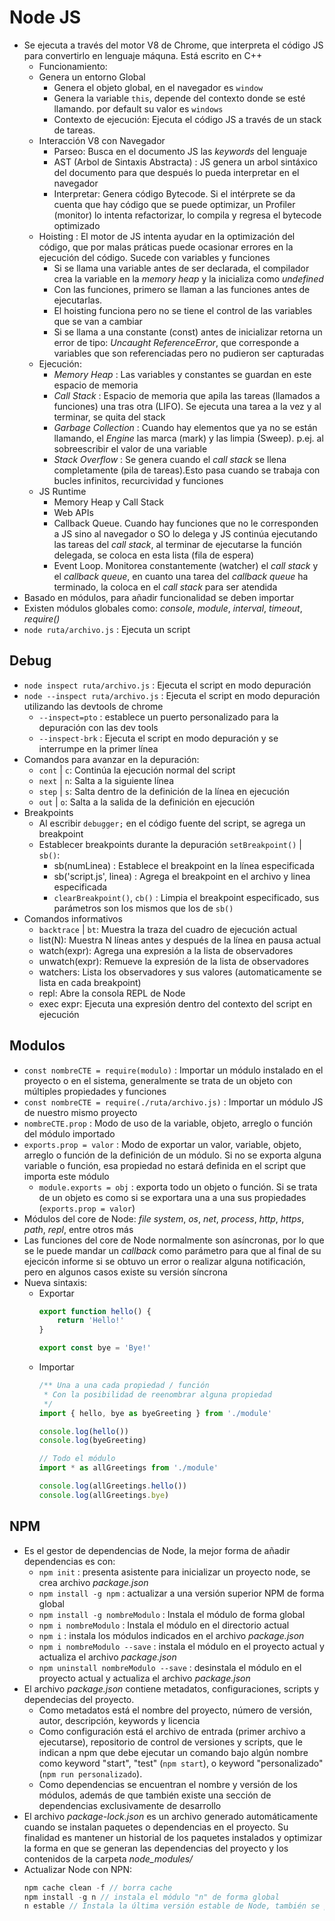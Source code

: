 # Node JS

- Se ejecuta a través del motor V8 de Chrome, que interpreta el código JS para convertirlo en  lenguaje máquna. Está escrito en C++
    * Funcionamiento:
    * Genera un entorno Global
        + Genera el objeto global, en el navegador es `window`
        + Genera la variable `this`, depende del contexto donde se esté llamando. por default su valor es `windows`
        + Contexto de ejecución: Ejecuta el código JS a través de un stack de tareas.
    * Interacción V8 con Navegador
        + Parseo: Busca en el documento JS las _keywords_ del lenguaje
        + AST (Arbol de Sintaxis Abstracta) : JS genera un arbol sintáxico del documento para que después lo pueda interpretar en el navegador
        + Interpretar: Genera código Bytecode. Si el intérprete se da cuenta que hay código que se puede optimizar, un Profiler (monitor) lo intenta refactorizar, lo compila y regresa el bytecode optimizado
    * Hoisting : El motor de JS intenta ayudar en la optimización del código, que por malas práticas puede ocasionar errores en la ejecución del código. Sucede con variables y funciones
        + Si se llama una variable antes de ser declarada, el compilador crea la variable en la _memory heap_ y la inicializa como _undefined_
        + Con las funciones, primero se llaman a las funciones antes de ejecutarlas.
        + El hoisting funciona pero no se tiene el control de las variables que se van a cambiar
        + Si se llama a una constante (const) antes de inicializar retorna un error de tipo: _Uncaught ReferenceError_, que corresponde a variables que son referenciadas pero no pudieron ser capturadas
    * Ejecución:
        + _Memory Heap_ : Las variables y constantes se guardan en este espacio de memoria
        + _Call Stack_ : Espacio de memoria que apila las tareas (llamados a funciones) una tras otra (LIFO). Se ejecuta una tarea a la vez y al terminar, se quita del stack
        + _Garbage Collection_ : Cuando hay elementos que ya no se están llamando, el _Engine_ las marca (mark) y las limpia (Sweep). p.ej. al sobreescribir el valor de una variable
        + _Stack Overflow_ : Se genera cuando el _call stack_ se llena completamente (pila de tareas).Esto pasa cuando se trabaja con bucles infinitos, recurcividad y funciones
    * JS Runtime
        + Memory Heap y Call Stack
        + Web APIs
        + Callback Queue. Cuando hay funciones que no le corresponden a JS sino al navegador o SO lo delega y JS continúa ejecutando las tareas del _call stack_, al terminar de ejecutarse la función delegada, se coloca en esta lista (fila de espera)
        + Event Loop. Monitorea constantemente (watcher) el _call stack_ y el _callback queue_, en cuanto una tarea del _callback queue_ ha terminado, la coloca en el _call stack_ para ser atendida
- Basado en módulos, para añadir funcionalidad se deben importar
- Existen módulos globales como: _console_, _module_, _interval_, _timeout_, _require()_
- `node ruta/archivo.js` : Ejecuta un script

## Debug
- `node inspect ruta/archivo.js` : Ejecuta el script en modo depuración
- `node --inspect ruta/archivo.js` : Ejecuta el script en modo depuración utilizando las devtools de chrome
    * `--inspect=pto` : establece un puerto personalizado para la depuración con las dev tools
    * `--inspect-brk` : Ejecuta el script en modo depuración y se interrumpe en la primer línea
- Comandos para avanzar en la depuración:
    * `cont` | `c`: Continúa la ejecución normal del script
    * `next` | `n`: Salta a la siguiente línea
    * `step` | `s`: Salta dentro de la definición de la línea en ejecución
    * `out` | `o`: Salta a la salida de la definición en ejecución
- Breakpoints
    * Al escribir `debugger;` en el código fuente del script, se agrega un breakpoint
    * Establecer breakpoints durante la depuración `setBreakpoint()` | `sb()`:
        + sb(numLinea) : Establece el breakpoint en la línea especificada
        + sb('script.js', linea) : Agrega el breakpoint en el archivo y linea especificada
        + `clearBreakpoint()`, `cb()` : Limpia el breakpoint especificado, sus parámetros son los mismos que los de `sb()`
- Comandos informativos
    * `backtrace` | `bt`: Muestra la traza del cuadro de ejecución actual
    * list(N): Muestra N líneas antes y después de la línea en pausa actual
    * watch(expr): Agrega una expresión a la lista de observadores
    * unwatch(expr): Remueve la expresión de la lista de observadores
    * watchers: Lista los observadores y sus valores (automaticamente se lista en cada breakpoint)
    * repl: Abre la consola REPL de Node
    * exec expr: Ejecuta una expresión dentro del contexto del script en ejecución

## Modulos
- `const nombreCTE = require(modulo)` : Importar un módulo instalado en el proyecto o en el sistema, generalmente se trata de un objeto con múltiples propiedades y funciones
- `const nombreCTE = require(./ruta/archivo.js)` : Importar un módulo JS de nuestro mismo proyecto
- `nombreCTE.prop` : Modo de uso de la variable, objeto, arreglo o función del módulo importado
- `exports.prop = valor` : Modo de exportar un valor, variable, objeto, arreglo o función de la definición de un módulo. Si no se exporta alguna variable o función, esa propiedad no estará definida en el script que importa este módulo
    * `module.exports = obj` : exporta todo un objeto o función. Si se trata de un objeto es como si se exportara una a una sus propiedades (`exports.prop = valor`)
- Módulos del core de Node: _file system_, _os_, _net_, _process_, _http_, _https_, _path_, _repl_, entre otros más
- Las funciones del core de Node normalmente son asíncronas, por lo que se le puede mandar un _callback_ como parámetro para que al final de su ejecicón informe si se obtuvo un error o realizar alguna notificación, pero en algunos casos existe su versión síncrona
- Nueva sintaxis:
    * Exportar
        ~~~ js
        export function hello() {
	        return 'Hello!'
        }

        export const bye = 'Bye!'
        ~~~
    * Importar
        ~~~ js
        /** Una a una cada propiedad / función
         * Con la posibilidad de reenombrar alguna propiedad
         */
        import { hello, bye as byeGreeting } from './module'

        console.log(hello())
        console.log(byeGreeting)
        ~~~
        ~~~ js
        // Todo el módulo
        import * as allGreetings from './module'

        console.log(allGreetings.hello())
        console.log(allGreetings.bye)
        ~~~

## NPM
- Es el gestor de dependencias de Node, la mejor forma de añadir dependencias es con:
    * `npm init` : presenta asistente para inicializar un proyecto node, se crea archivo _package.json_
    * `npm install -g npm` : actualizar a una versión superior NPM de forma global
    * `npm install -g nombreModulo` : Instala el módulo de forma global
    * `npm i nombreModulo` : Instala el módulo en el directorio actual
    * `npm i` : instala los módulos indicados en el archivo _package.json_
    * `npm i nombreModulo --save` : instala el módulo en el proyecto actual y actualiza el archivo _package.json_
    * `npm uninstall nombreModulo --save` : desinstala el módulo en el proyecto actual y actualiza el archivo _package.json_
- El archivo _package.json_ contiene metadatos, configuraciones, scripts y dependecias del proyecto.
    * Como metadatos está el nombre del proyecto, número de versión, autor, descripción, keywords y licencia
    * Como configuración está el archivo de entrada (primer archivo a ejecutarse), repositorio de control de versiones y scripts, que le indican a npm que debe ejecutar un comando bajo algún nombre como keyword "start", "test" (`npm start`), o keyword "personalizado" (`npm run personalizado`).
    * Como dependencias se encuentran el nombre y versión de los módulos, además de que también existe una sección de dependencias exclusivamente de desarrollo
- El archivo _package-lock.json_ es un archivo generado automáticamente cuando se instalan paquetes o dependencias en el proyecto. Su finalidad es mantener un historial de los paquetes instalados y optimizar la forma en que se generan las dependencias del proyecto y los contenidos de la carpeta _node\_modules/_
- Actualizar Node con NPN:
    ~~~ js
    npm cache clean -f // borra cache
    npm install -g n // instala el módulo "n" de forma global
    n estable // Instala la última versión estable de Node, también se puede especificar una versión con #.#.#
    ~~~


